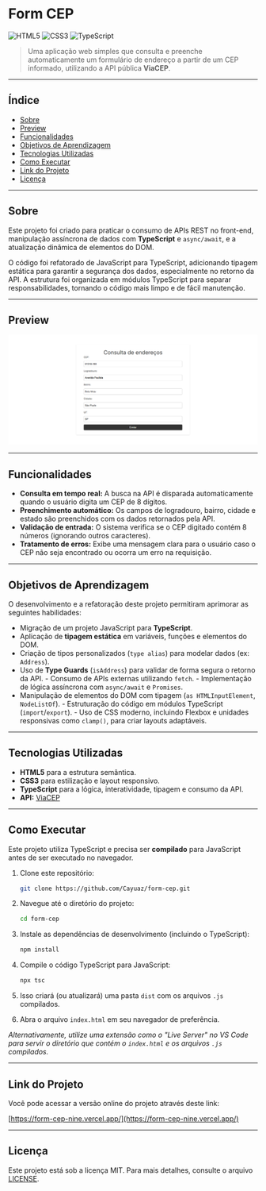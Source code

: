 # Form CEP

![HTML5](https://img.shields.io/badge/HTML5-E34F26?style=for-the-badge&logo=html5&logoColor=white)
![CSS3](https://img.shields.io/badge/CSS3-1572B6?style=for-the-badge&logo=css3&logoColor=white)
![TypeScript](https://img.shields.io/badge/TypeScript-3178C6?style=for-the-badge&logo=typescript&logoColor=white)

> Uma aplicação web simples que consulta e preenche automaticamente um formulário de endereço a partir de um CEP informado, utilizando a API pública **ViaCEP**.

---

## Índice

- [Sobre](#-sobre)
- [Preview](#-preview)
- [Funcionalidades](#-funcionalidades)
- [Objetivos de Aprendizagem](#-objetivos-de-aprendizagem)
- [Tecnologias Utilizadas](#️-tecnologias-utilizadas)
- [Como Executar](#-como-executar)
- [Link do Projeto](#-link-do-projeto)
- [Licença](#-licença)

---

## Sobre

Este projeto foi criado para praticar o consumo de APIs REST no front-end, manipulação assíncrona de dados com **TypeScript** e `async/await`, e a atualização dinâmica de elementos do DOM.

O código foi refatorado de JavaScript para TypeScript, adicionando tipagem estática para garantir a segurança dos dados, especialmente no retorno da API. A estrutura foi organizada em módulos TypeScript para separar responsabilidades, tornando o código mais limpo e de fácil manutenção.

---

## Preview

![Preview](./src/assets/images/desktop-img.png)

---

## Funcionalidades

- **Consulta em tempo real:** A busca na API é disparada automaticamente quando o usuário digita um CEP de 8 dígitos.
- **Preenchimento automático:** Os campos de logradouro, bairro, cidade e estado são preenchidos com os dados retornados pela API.
- **Validação de entrada:** O sistema verifica se o CEP digitado contém 8 números (ignorando outros caracteres).
- **Tratamento de erros:** Exibe uma mensagem clara para o usuário caso o CEP não seja encontrado ou ocorra um erro na requisição.

---

## Objetivos de Aprendizagem

O desenvolvimento e a refatoração deste projeto permitiram aprimorar as seguintes habilidades:

- Migração de um projeto JavaScript para **TypeScript**.
- Aplicação de **tipagem estática** em variáveis, funções e elementos do DOM.
- Criação de tipos personalizados (`type alias`) para modelar dados (ex: `Address`).
- Uso de **Type Guards** (`isAddress`) para validar de forma segura o retorno da API.
  - Consumo de APIs externas utilizando `fetch`.
  - Implementação de lógica assíncrona com `async/await` e `Promises`.
- Manipulação de elementos do DOM com tipagem (`as HTMLInputElement`, `NodeListOf`).
  - Estruturação do código em módulos TypeScript (`import`/`export`).
  - Uso de CSS moderno, incluindo Flexbox e unidades responsivas como `clamp()`, para criar layouts adaptáveis.

---

## Tecnologias Utilizadas

- **HTML5** para a estrutura semântica.
- **CSS3** para estilização e layout responsivo.
- **TypeScript** para a lógica, interatividade, tipagem e consumo da API.
- **API:** [ViaCEP](https://viacep.com.br/)

---

## Como Executar

Este projeto utiliza TypeScript e precisa ser **compilado** para JavaScript antes de ser executado no navegador.

1.  Clone este repositório:

    ```bash
    git clone https://github.com/Cayuaz/form-cep.git
    ```

2.  Navegue até o diretório do projeto:

    ```bash
    cd form-cep
    ```

3.  Instale as dependências de desenvolvimento (incluindo o TypeScript):

    ```bash
    npm install
    ```

4.  Compile o código TypeScript para JavaScript:

    ```bash
    npx tsc
    ```

5.  Isso criará (ou atualizará) uma pasta `dist` com os arquivos `.js` compilados.

6.  Abra o arquivo `index.html` em seu navegador de preferência.

_Alternativamente, utilize uma extensão como o "Live Server" no VS Code para servir o diretório que contém o `index.html` e os arquivos `.js` compilados._

---

## Link do Projeto

Você pode acessar a versão online do projeto através deste link:

[https://form-cep-nine.vercel.app/](https://form-cep-nine.vercel.app/)

---

## Licença

Este projeto está sob a licença MIT. Para mais detalhes, consulte o arquivo [LICENSE](LICENSE).
